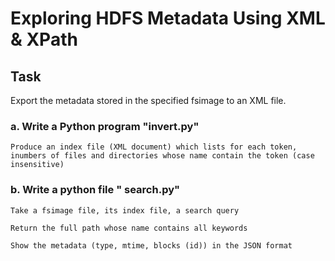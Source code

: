 # Exploring HDFS Metadata Using XML & XPath

## Task

Export the metadata stored in the specified fsimage to an XML file. 

### a. Write a Python program "invert.py"

    Produce an index file (XML document) which lists for each token, inumbers of files and directories whose name contain the token (case insensitive)
    
### b. Write a python file " search.py" 

    Take a fsimage file, its index file, a search query
    
    Return the full path whose name contains all keywords
    
    Show the metadata (type, mtime, blocks (id)) in the JSON format 
    
